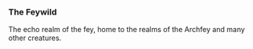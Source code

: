 ### The Feywild

The echo realm of the fey, home to the realms of the Archfey and many other creatures. 